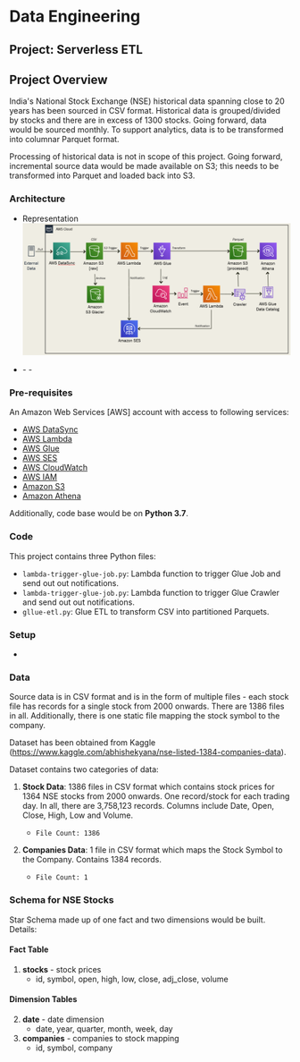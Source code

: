 # Data Engineering
## Project: Serverless ETL

## Project Overview
India's National Stock Exchange (NSE) historical data spanning close to 20 years has been sourced in CSV format. Historical data is grouped/divided by stocks and there are in excess of 1300 stocks. Going forward, data would be sourced monthly. To support analytics, data is to be transformed into columnar Parquet format. 

Processing of historical data is not in scope of this project. Going forward, incremental source data would be made available on S3; this needs to be transformed into Parquet and loaded back into S3.

### Architecture

- Representation	
![Representation](https://github.com/nitinx/de-serverless-etl/blob/master/architecture.png)

- <To Do>
	- <To Do>
	- <To Do>


### Pre-requisites

An Amazon Web Services [AWS] account with access to following services: 

- [AWS DataSync](https://aws.amazon.com/datasync/)
- [AWS Lambda](https://aws.amazon.com/lambda/)
- [AWS Glue](https://aws.amazon.com/glue/)
- [AWS SES](https://aws.amazon.com/ses/)
- [AWS CloudWatch](https://aws.amazon.com/cloudwatch/)
- [AWS IAM](https://aws.amazon.com/iam/)
- [Amazon S3](https://aws.amazon.com/s3/)
- [Amazon Athena](https://aws.amazon.com/athena/)

Additionally, code base would be on **Python 3.7**.

### Code

This project contains three Python files:

- `lambda-trigger-glue-job.py`: Lambda function to trigger Glue Job and send out out notifications.
- `lambda-trigger-glue-job.py`: Lambda function to trigger Glue Crawler and send out out notifications.
- `gllue-etl.py`: Glue ETL to transform CSV into partitioned Parquets.

### Setup

- <To Do>


### Data
Source data is in CSV format and is in the form of multiple files - each stock file has records for a single stock from 2000 onwards. There are 1386 files in all. Additionally, there is one static file mapping the stock symbol to the company.

Dataset has been obtained from Kaggle (https://www.kaggle.com/abhishekyana/nse-listed-1384-companies-data).

Dataset contains two categories of data:

1. **Stock Data**: 1386 files in CSV format which contains stock prices for 1364 NSE stocks from 2000 onwards. One record/stock for each trading day. In all, there are 3,758,123 records. Columns include Date, Open, Close, High, Low and Volume.
   - `File Count: 1386`

2. **Companies Data**: 1 file in CSV format which maps the Stock Symbol to the Company. Contains 1384 records.
   - `File Count: 1`

### Schema for NSE Stocks
Star Schema made up of one fact and two dimensions would be built. Details:

#### Fact Table
1. **stocks** - stock prices
   - id, symbol, open, high, low, close, adj_close, volume

#### Dimension Tables
2. **date** - date dimension
   - date, year, quarter, month, week, day
3. **companies** - companies to stock mapping
   - id, symbol, company
